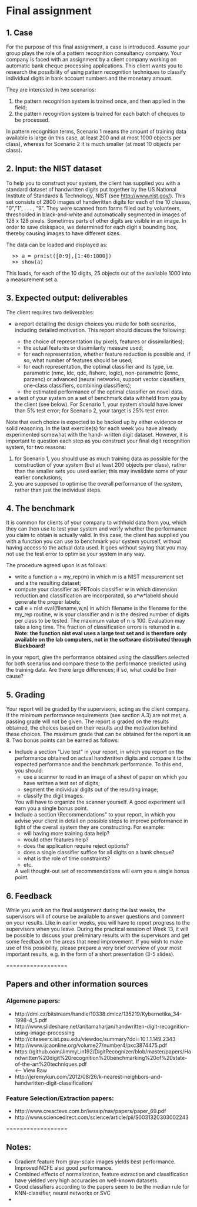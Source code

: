 Final assignment
==================

<h2>1. Case</h2>

For the purpose of this final assignment, a case is introduced. Assume your group plays
the role of a pattern recognition consultancy company. Your company is faced with an
assignment by a client company working on automatic bank cheque processing applications.
This client wants you to research the possibility of using pattern recognition techniques to
classify individual digits in bank account numbers and the monetary amount.

They are interested in two scenarios:
  1. the pattern recognition system is trained once, and then applied in the field;
  2. the pattern recognition system is trained for each batch of cheques to be processed.
  
In pattern recognition terms, Scenario 1 means the amount of training data available is large
(in this case, at least 200 and at most 1000 objects per class), whereas for Scenario 2 it is
much smaller (at most 10 objects per class).

<h2>2.  Input: the NIST dataset </h2>

To help you to construct your system, the client has supplied you with a standard dataset
of handwritten digits put together by the US National Institute of Standards & Technology,
NIST (see http://www.nist.gov/). This set consists of 2800 images of handwritten digits
for each of the 10 classes, "0","1", . . . , "9". They were scanned from forms filled out by
volunteers, thresholded in black-and-white and automatically segmented in images of 128 x
128 pixels. Sometimes parts of other digits are visible in an image. In order to save diskspace,
we determined for each digit a bounding box, thereby causing images to have different sizes.

The data can be loaded and displayed as:
<pre>
  >> a = prnist([0:9],[1:40:1000])
  >> show(a)
</pre>
  
This loads, for each of the 10 digits, 25 objects out of the available 1000 into a measurement
set a. 

<h2>3. Expected output: deliverables</h2>
The client requires two deliverables:

<ul>
<li>a report detailing the design choices you made for both scenarios, including detailed motivation. This report should discuss the following:</li>
    <ul>
      <li>the choice of representation (by pixels, features or dissimilarities); </li>
      <li>the actual features or dissimilarity measure used;</li>
      <li>for each representation, whether feature reduction is possible and, if so, what number of features should be used;</li>
      <li>for each representation, the optimal classifier and its type, i.e. parametric (nmc, ldc, qdc, fisherc, loglc), non-parametric (knnc, parzenc) or advanced (neural networks, support vector classifiers, one-class classifiers, combining classifiers);</li>
      <li>the estimated performance of the optimal classifier on novel data.</li>
    </ul>
<li>a test of your system on a set of benchmark data withheld from you by the client (see below). For Scenario 1, your system should have lower than 5% test error; for Scenario 2, your target is 25% test error.</li>
</ul>

Note that each choice is expected to be backed up by either evidence or solid reasoning.
In the last exercise(s) for each week you have already experimented somewhat with the hand-
written digit dataset. However, it is important to question each step as you construct your
final digit recognition system, for two reasons:

  1. for Scenario 1, you should use as much training data as possible for the construction of your system (but at least 200 objects per class), rather than the smaller sets you used earlier; this may invalidate some of your earlier conclusions;
  2. you are supposed to optimise the overall performance of the system, rather than just the individual steps.

<h2>4. The benchmark</h2>

It is common for clients of your company to withhold data from you, which they can then
use to test your system and verify whether the performance you claim to obtain is actually
valid. In this case, the client has supplied you with a function you can use to benchmark your
system yourself, without having access to the actual data used. It goes without saying that
you may not use the test error to optimise your system in any way.

The procedure agreed upon is as follows:

<ul>
  <li>write a function a = my_rep(m) in which m is a NIST measurement set and a the resulting dataset;</li>
  <li>compute your classifier as PRTools classifier w in which dimension reduction and classification are incorporated, so a*w*labeld should generate the proper labels;</li>
  <li>call e = nist eval(filename,w,n) in which filename is the filename for the my_rep routine, w is your classifier and n is the desired number of digits per class to be tested. The maximum value of n is 100. Evaluation may take a long time. The fraction of classification errors is returned in e. <b>Note: the function nist eval uses a large test set and is therefore only available on the lab computers, not in the software distributed through Blackboard!</b> </li>
</ul>

In your report, give the performance obtained using the classifiers selected for both scenarios
and compare these to the performance predicted using the training data. Are there large
differences; if so, what could be their cause?

<h2>5. Grading</h2>

Your report will be graded by the supervisors, acting as the client company. If the minimum
performance requirements (see section A.3) are not met, a passing grade will not be given. The
report is graded on the results obtained, the choices based on their results and the motivation
behind these choices. The maximum grade that can be obtained for the report is an 8.
Two bonus points can be earned as follows:

<ul>
  <li>Include a section "Live test" in your report, in which you report on the performance obtained on actual handwritten digits and compare it to the expected performance and the benchmark performance. To this end, you should:
    <ul>
      <li>use a scanner to read in an image of a sheet of paper on which you have written a test set of digits;</li>
      <li>segment the individual digits out of the resulting image;</li>
      <li>classify the digit images.</li>
    </ul>
  You will have to organize the scanner yourself. A good experiment will earn you a single
  bonus point.
  </li>
  <li>Include a section \Recommendations" to your report, in which you advise your client in detail on possible steps to improve performance in light of the overall system they are constructing. For example:
  <ul>
    <li>will having more training data help?</li>
    <li>would other features help?</li>
    <li>does the application require reject options?</li>
    <li>does a single classifier suffice for all digits on a bank cheque?</li>
    <li>what is the role of time constraints?</li>
    <li>etc.</li>
  </ul>
  A well thought-out set of recommendations will earn you a single bonus point.
  </li>
</ul>
  
<h2>6. Feedback </h2>
While you work on the final assignment during the last weeks, the supervisors will of course
be available to answer questions and comment on your results. Like in earlier weeks, you will
have to report progress to the supervisors when you leave.
During the practical session of Week 13, it will be possible to discuss your preliminary results
with the supervisors and get some feedback on the areas that need improvement. If you wish
to make use of this possibility, please prepare a very brief overview of your most important
results, e.g. in the form of a short presentation (3-5 slides).

==================

<h2> Papers and other information sources </h2>
<h3>Algemene papers:</h3>
<ul>
    <li>http://dml.cz/bitstream/handle/10338.dmlcz/135219/Kybernetika_34-1998-4_5.pdf</li>
    <li>http://www.slideshare.net/anitamaharjan/handwritten-digit-recognition-using-image-processing</li>
    <li>http://citeseerx.ist.psu.edu/viewdoc/summary?doi=10.1.1.149.2343</li>
    <li>http://www.ijcaonline.org/volume27/number4/pxc3874475.pdf</li>
    <li>https://github.com/JimmyLin192/DigitRecognizer/blob/master/papers/Handwritten%20digit%20recognition%20benchmarking%20of%20state-of-the-art%20techniques.pdf</li>  <-- View Raw
    <li>http://jeremykun.com/2012/08/26/k-nearest-neighbors-and-handwritten-digit-classification/</li>
</ul>

<h3>Feature Selection/Extraction papers:</h3>
<ul>
    <li>http://www.creacteve.com.br/iwssip/nav/papers/paper_69.pdf</li>
    <li>http://www.sciencedirect.com/science/article/pii/S0031320303002243</li>
</ul>

==================

<h2>Notes:</h2>
<ul>
    <li>Gradient feature from gray-scale images yields best performance. Improved NCFE also good performance.</li>
    <li>Combined effects of normalization, feature extraction and classification have yielded very high accuracies on well-known datasets.</li>
    <li>Good classifiers according to the papers seem to be the median rule for KNN-classifier, neural networks or SVC</li>
    <li></li>
